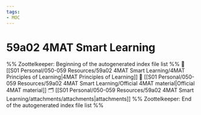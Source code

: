 ```yaml
---
tags: 
- MOC
---
```

# 59a02 4MAT Smart Learning



%% Zoottelkeeper: Beginning of the autogenerated index file list  %%
📄 [[S01 Personal/050-059 Resources/59a02 4MAT Smart Learning/4MAT Principles of Learning|4MAT Principles of Learning]]
📄 [[S01 Personal/050-059 Resources/59a02 4MAT Smart Learning/Official 4MAT material|Official 4MAT material]]
🗂️ [[S01 Personal/050-059 Resources/59a02 4MAT Smart Learning/attachments/attachments|attachments]]
%% Zoottelkeeper: End of the autogenerated index file list  %%

